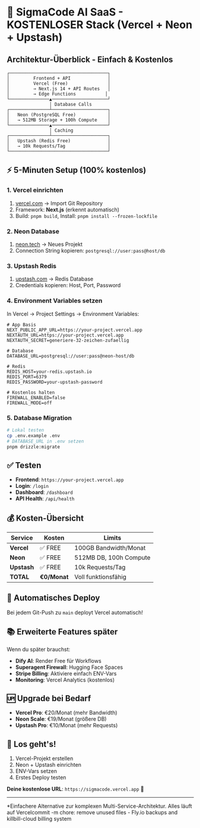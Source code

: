 # 🚀 SigmaCode AI SaaS - KOSTENLOSER Stack (Vercel + Neon + Upstash)

## Architektur-Überblick - Einfach & Kostenlos

```
┌─────────────────────────────────────┐
│         Frontend + API              │
│         Vercel (Free)               │
│         → Next.js 14 + API Routes   │
│         → Edge Functions           │
└───────────────▲─────────────────────┘
                │ Database Calls
┌───────────────┴─────────────────────┐
│   Neon (PostgreSQL Free)            │
│   → 512MB Storage + 100h Compute    │
└───────────────▲─────────────────────┘
                │ Caching
┌───────────────┴─────────────────────┐
│   Upstash (Redis Free)              │
│   → 10k Requests/Tag                │
└─────────────────────────────────────┘
```

## ⚡ 5-Minuten Setup (100% kostenlos)

### 1. Vercel einrichten
1. [vercel.com](https://vercel.com) → Import Git Repository  
2. Framework: **Next.js** (erkennt automatisch)
3. Build: `pnpm build`, Install: `pnpm install --frozen-lockfile`

### 2. Neon Database
1. [neon.tech](https://neon.tech) → Neues Projekt
2. Connection String kopieren: `postgresql://user:pass@host/db`

### 3. Upstash Redis  
1. [upstash.com](https://upstash.com) → Redis Database
2. Credentials kopieren: Host, Port, Password

### 4. Environment Variables setzen

In Vercel → Project Settings → Environment Variables:

```
# App Basis
NEXT_PUBLIC_APP_URL=https://your-project.vercel.app
NEXTAUTH_URL=https://your-project.vercel.app  
NEXTAUTH_SECRET=generiere-32-zeichen-zufaellig

# Database
DATABASE_URL=postgresql://user:pass@neon-host/db

# Redis
REDIS_HOST=your-redis.upstash.io
REDIS_PORT=6379
REDIS_PASSWORD=your-upstash-password

# Kostenlos halten
FIREWALL_ENABLED=false
FIREWALL_MODE=off
```

### 5. Database Migration
```bash
# Lokal testen
cp .env.example .env
# DATABASE_URL in .env setzen
pnpm drizzle:migrate
```

## ✅ Testen

- **Frontend**: `https://your-project.vercel.app`
- **Login**: `/login` 
- **Dashboard**: `/dashboard`
- **API Health**: `/api/health`

## 💰 Kosten-Übersicht

| Service | Kosten | Limits |
|---------|--------|--------|
| **Vercel** | ✅ FREE | 100GB Bandwidth/Monat |
| **Neon** | ✅ FREE | 512MB DB, 100h Compute |
| **Upstash** | ✅ FREE | 10k Requests/Tag |
| **TOTAL** | **€0/Monat** | Voll funktionsfähig |

## 🔄 Automatisches Deploy

Bei jedem Git-Push zu `main` deployt Vercel automatisch!

## 📚 Erweiterte Features später

Wenn du später brauchst:
- **Dify AI**: Render Free für Workflows
- **Superagent Firewall**: Hugging Face Spaces
- **Stripe Billing**: Aktiviere einfach ENV-Vars
- **Monitoring**: Vercel Analytics (kostenlos)

## 🆙 Upgrade bei Bedarf

- **Vercel Pro**: €20/Monat (mehr Bandwidth)
- **Neon Scale**: €19/Monat (größere DB)  
- **Upstash Pro**: €10/Monat (mehr Requests)

## 🚀 Los geht's!

1. Vercel-Projekt erstellen
2. Neon + Upstash einrichten  
3. ENV-Vars setzen
4. Erstes Deploy testen

**Deine kostenlose URL**: `https://sigmacode.vercel.app` 🎉

---

*Einfachere Alternative zur komplexen Multi-Service-Architektur. Alles läuft auf Vercelcommit -m chore: remove unused files - Fly.io backups and killbill-cloud billing system

